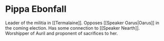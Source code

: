 # Pippa Ebonfall
Leader of the militia in [[Termalaine]]. Opposes [[Speaker Oarus|Oarus]] in the coming election. Has some connection to [[Speaker Nearth]]. Worshipper of Auril and proponent of sacrifices to her.